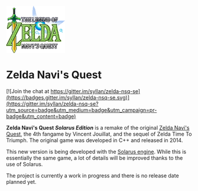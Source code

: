 ![Zelda Navi's Quest logo](data/logos/logo.png)

# Zelda Navi's Quest

[![Join the chat at https://gitter.im/syllan/zelda-nsq-se](https://badges.gitter.im/syllan/zelda-nsq-se.svg)](https://gitter.im/syllan/zelda-nsq-se?utm_source=badge&utm_medium=badge&utm_campaign=pr-badge&utm_content=badge)

**Zelda Navi's Quest _Solarus Edition_** is a remake of the original [Zelda Navi's Quest](http://www.zeldaroth.fr),
the 4th fangame by Vincent Jouillat, and the sequel of Zelda Time To Triumph.
The original game was developed in C++ and released in 2014.

This new version is being developed with the [Solarus engine](https://github.com/solarus-games/solarus).
While this is essentially the same game, a lot of details will be improved thanks to the use of Solarus.

The project is currently a work in progress and there is no release date planned yet.
